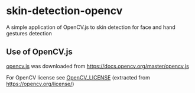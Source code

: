 # skin-detection-opencv

A simple application of OpenCV.js to skin detection for face and hand gestures detection

## Use of OpenCV.js

[opencv.js](opencv.js) was downloaded from https://docs.opencv.org/master/opencv.js

For OpenCV license see [OpenCV_LICENSE](OpenCV_LICENSE) (extracted from https://opencv.org/license/)
